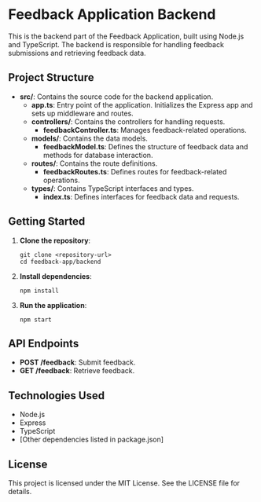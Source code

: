# Feedback Application Backend

This is the backend part of the Feedback Application, built using Node.js and TypeScript. The backend is responsible for handling feedback submissions and retrieving feedback data.

## Project Structure

- **src/**: Contains the source code for the backend application.
  - **app.ts**: Entry point of the application. Initializes the Express app and sets up middleware and routes.
  - **controllers/**: Contains the controllers for handling requests.
    - **feedbackController.ts**: Manages feedback-related operations.
  - **models/**: Contains the data models.
    - **feedbackModel.ts**: Defines the structure of feedback data and methods for database interaction.
  - **routes/**: Contains the route definitions.
    - **feedbackRoutes.ts**: Defines routes for feedback-related operations.
  - **types/**: Contains TypeScript interfaces and types.
    - **index.ts**: Defines interfaces for feedback data and requests.

## Getting Started

1. **Clone the repository**:
   ```
   git clone <repository-url>
   cd feedback-app/backend
   ```

2. **Install dependencies**:
   ```
   npm install
   ```

3. **Run the application**:
   ```
   npm start
   ```

## API Endpoints

- **POST /feedback**: Submit feedback.
- **GET /feedback**: Retrieve feedback.

## Technologies Used

- Node.js
- Express
- TypeScript
- [Other dependencies listed in package.json]

## License

This project is licensed under the MIT License. See the LICENSE file for details.